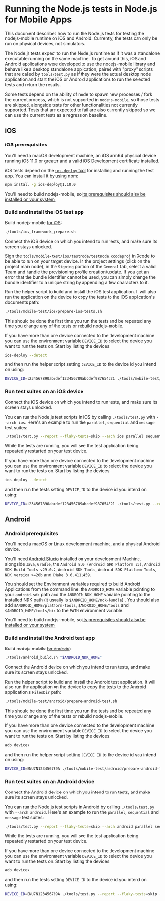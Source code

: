 # Running the Node.js tests in Node.js for Mobile Apps

This document describes how to run the Node.js tests for testing the nodejs-mobile runtime on iOS and Android. Currently, the tests can only be run on physical devices, not simulators.

The Node.js tests expect to run the Node.js runtime as if it was a standalone executable running on the same machine. To get around this, iOS and Android applications were developed to use the nodejs-mobile library and behave like a desktop standalone application, paired with "proxy" scripts that are called by `tools/test.py` as if they were the actual desktop node application and start the iOS or Android applications to run the selected tests and return the results.

Some tests depend on the ability of node to spawn new processes / fork the current process, which is not supported in `nodejs-mobile`, so those tests are skipped, alongside tests for other functionalities not currently supported. Tests that are expected to fail are also currently skipped so we can use the current tests as a regression baseline.

## iOS

### iOS prerequisites

You'll need a macOS development machine, an iOS arm64 physical device running iOS 11.0 or greater and a valid iOS Development certificate installed.

iOS tests depend on the [`ios-deploy` tool](https://github.com/phonegap/ios-deploy) for installing and running the test app. You can install it by using npm:
```sh
npm install -g ios-deploy@1.10.0
```

You'll need to build nodejs-mobile, so [its prerequisites should also be installed on your system.](https://github.com/janeasystems/nodejs-mobile#prerequisites-to-build-the-ios-framework-library-on-macos)

### Build and install the iOS test app

Build nodejs-mobile [for iOS](https://github.com/janeasystems/nodejs-mobile#building-the-ios-framework-library-on-macos):
```sh
./tools/ios_framework_prepare.sh
```

Connect the iOS device on which you intend to run tests, and make sure its screen stays unlocked.

Sign the `tools/mobile-test/ios/testnode/testnode.xcodeproj` in Xcode to be able to run on your target device. In the project settings (click on the project main node), in the `Signing` portion of the `General` tab, select a valid Team and handle the provisioning profile creation/update. If you get an error that the bundle identifier cannot be used, you can simply change the bundle identifier to a unique string by appending a few characters to it.

Run the helper script to build and install the iOS test application. It will also run the application on the device to copy the tests to the iOS application's documents path:
```sh
./tools/mobile-test/ios/prepare-ios-tests.sh
```

This should be done the first time you run the tests and be repeated any time you change any of the tests or rebuild nodejs-mobile.

If you have more than one device connected to the development machine you can use the environment variable `DEVICE_ID` to select the device you want to run the tests on. Start by listing the devices:
```sh
ios-deploy --detect
```
and then run the helper script setting `DEVICE_ID` to the device id you intend on using:
```sh
DEVICE_ID=1234567890abcdef123456789abcdef987654321 ./tools/mobile-test/ios/prepare-ios-tests.sh
```

### Run test suites on an iOS device

Connect the iOS device on which you intend to run tests, and make sure its screen stays unlocked.

You can run the Node.js test scripts in iOS by calling `./tools/test.py` with `--arch ios`. Here's an example to run the `parallel`, `sequential` and `message` test suites:
```sh
./tools/test.py --report --flaky-tests=skip --arch ios parallel sequential message
```

While the tests are running, you will see the test application being repeatedly restarted on your test device.

If you have more than one device connected to the development machine you can use the environment variable `DEVICE_ID` to select the device you want to run the tests on. Start by listing the devices:
```sh
ios-deploy --detect
```
and then run the tests setting `DEVICE_ID` to the device id you intend on using:
```sh
DEVICE_ID=1234567890abcdef123456789abcdef987654321 ./tools/test.py --report --flaky-tests=skip --arch ios parallel sequential message
```

## Android

### Android prerequisites

You'll need a macOS or Linux development machine, and a physical Android device.

You'll need [Android Studio](https://developer.android.com/studio/install.html) installed on your development Machine, alongside `Java`, `Gradle`, the `Android 8.0 (Android SDK Platform 26)`, `Android SDK Build Tools v29.0.2`, `Android SDK Tools`, `Android SDK Platform-Tools`, `NDK version >=20b` and `CMake 3.6.4111459`.

You should set the Environment variables required to build Android Applications from the command line: the `ANDROID_HOME` variable pointing to your `android-sdk` path and the `ANDROID_NDK_HOME` variable pointing to the installed NDK path (it usually is `$ANDROID_HOME/ndk-bundle`) . You should also add `$ANDROID_HOME/platform-tools`, `$ANDROID_HOME/tools` and `$ANDROID_HOME/tools/bin` to the `PATH` environment variable.

You'll need to build nodejs-mobile, so [its prerequisites should also be installed on your system.](https://github.com/janeasystems/nodejs-mobile#prerequisites-to-build-the-android-library-on-linux-ubuntudebian)

### Build and install the Android test app

Build nodejs-mobile [for Android](https://github.com/janeasystems/nodejs-mobile#building-the-android-library-on-linux-or-macos):
```sh
./tools/android_build.sh "$ANDROID_NDK_HOME"
```

Connect the Android device on which you intend to run tests, and make sure its screen stays unlocked.

Run the helper script to build and install the Android test application. It will also run the application on the device to copy the tests to the Android application's `FilesDir` path:
```sh
./tools/mobile-test/android/prepare-android-test.sh
```

This should be done the first time you run the tests and be repeated any time you change any of the tests or rebuild nodejs-mobile.

If you have more than one device connected to the development machine you can use the environment variable `DEVICE_ID` to select the device you want to run the tests on. Start by listing the devices:
```sh
adb devices
```
and then run the helper script setting `DEVICE_ID` to the device id you intend on using:
```sh
DEVICE_ID=ENU7N123456789A ./tools/mobile-test/android/prepare-android-tests.sh
```

### Run test suites on an Android device

Connect the Android device on which you intend to run tests, and make sure its screen stays unlocked.

You can run the Node.js test scripts in Android by calling `./tools/test.py` with `--arch android`. Here's an example to run the `parallel`, `sequential` and `message` test suites:
```sh
./tools/test.py --report --flaky-tests=skip --arch android parallel sequential message
```

While the tests are running, you will see the test application being repeatedly restarted on your test device.

If you have more than one device connected to the development machine you can use the environment variable `DEVICE_ID` to select the device you want to run the tests on. Start by listing the devices:
```sh
adb devices
```
and then run the tests setting `DEVICE_ID` to the device id you intend on using:
```sh
DEVICE_ID=ENU7N123456789A ./tools/test.py --report --flaky-tests=skip --arch android parallel sequential message
```
